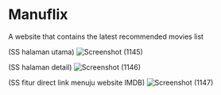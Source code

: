 # Manuflix
A website that contains the latest recommended movies list

(SS halaman utama)
![Screenshot (1145)](https://user-images.githubusercontent.com/88713861/139514057-8039e2fb-fc07-43f2-9fcf-a02e9e918314.png)

(SS halaman detail)
![Screenshot (1146)](https://user-images.githubusercontent.com/88713861/139514069-ebb1393b-9e3b-468b-a5c4-90d90908972a.png)


(SS fitur direct link menuju website IMDB)
![Screenshot (1147)](https://user-images.githubusercontent.com/88713861/139514082-714cc8e6-926d-4b5b-931a-5951d67f64d4.png)
